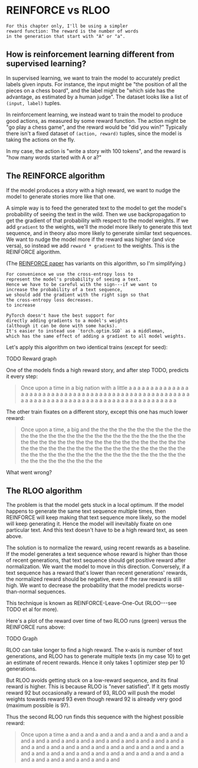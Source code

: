 # REINFORCE vs RLOO

```admonish
For this chapter only, I'll be using a simpler
reward function: The reward is the number of words
in the generation that start with "A" or "a".
```

## How is reinforcement learning different from supervised learning?

In supervised learning, we want to train the model 
to accurately predict labels given inputs.
For instance, the input might be "the position of all the pieces
on a chess board", and the label might be 
"which side has the advantage, as estimated by a human judge".
The dataset looks like a list of `(input, label)` tuples.

In reinforcement learning, we instead want to train the
model to produce good actions, as measured by some reward
function. The action might be "go play a chess game",
and the reward would be "did you win?"
Typically there isn't a fixed dataset of `(action, reward)` tuples, 
since the model is taking the actions on the fly.

In my case, the action is "write a story with 100 tokens", and the
reward is "how many words started with A or a?"

## The REINFORCE algorithm
If the model produces a story with a high reward, we want
to nudge the model to generate stories more like that one.


A simple way is to feed the generated text to the model
to get the model's probability of seeing the text in the wild.
Then we use backpropagation to get the gradient of that
probability with respect to the model weights.
If we add `gradient` to the weights, we'll
the model more likely to generate this text sequence,
and in theory also more likely to generate similar text sequences.
We want to nudge the model more if the reward was higher (and vice versa),
so instead we add `reward * gradient` to the weights.
This is the REINFORCE algorithm.

(The [REINFORCE paper](https://link.springer.com/article/10.1007/BF00992696) 
has variants on this algorithm, so I'm simplifying.)

```admonish
For convenience we use the cross-entropy loss to 
represent the model's probability of seeing a text. 
Hence we have to be careful with the sign---if we want to 
increase the probability of a text sequence, 
we should add the gradient with the right sign so that 
the cross-entropy loss decreases.
to increase

```

```admonish
PyTorch doesn't have the best support for 
directly adding gradients to a model's weights 
(although it can be done with some hacks).
It's easier to instead use `torch.optim.SGD` as a middleman,
which has the same effect of adding a gradient to all model weights. 
```


Let's apply this algorithm on two identical trains (except for seed):

TODO Reward graph


<!-- 
prehistoric-lurking-tanuki-of-holiness
voracious-glaring-loon-of-joviality
-->


One of the models finds a high reward story, and 
after step TODO, predicts it every step:


> Once upon a time in a big nation with a little a a a a a a a a a a a a a a a a a a a a a a a a a a a a a a a a a a a a a a a a a a a a a a a a a a a a a a a a a a a a a a a a a a a a a a a a a a a a a a a a a a a a a a a a a





The other train fixates on a different story, except
this one has much lower reward:

> Once upon a time, a big and the the the the the the the the the the the the the the the the the the the the the the the the the the the the the the the the the the the the the the the the the the the the the the the the the the the the the the the the the the the the the the the the the the the the the the the the the the the the the the the the the the the the the the the the the the the the

What went wrong?

## The RLOO algorithm

The problem is that the model gets stuck in a local optimum.
If the model happens to generate the same text sequence multiple times,
then REINFORCE will keep making that text sequence more likely, so the model
will keep generating it. Hence the model will inevitably fixate on one particular
text. And this text doesn't have to be a high reward text, as seen above.


The solution is to normalize the reward, using recent rewards as a baseline. 
If the model generates a text sequence whose reward is higher than 
those of recent generations, that text sequence should get positive reward after
normalization. We want the model to move in this direction. Conversely, if a 
text sequence has a reward that's lower than recent generations' rewards, 
the normalized reward should be negative, even if the raw reward is still high.
We want to decrease the probability that the model predicts worse-than-normal
sequences.

This technique is known as REINFORCE-Leave-One-Out (RLOO---see TODO et al for more).

Here's a plot of the reward over time 
of two RLOO runs (green) versus the REINFORCE runs above:

TODO Graph


RLOO can take longer to find a high reward.
The x-axis is number of text generations, and RLOO has to generate multiple texts
(in my case 10) to get an estimate of recent rewards. 
Hence it only takes 1 optimizer
step per 10 generations.

But RLOO avoids getting stuck on a low-reward sequence, and its final reward is higher.
This is because RLOO is "never satisfied". If it gets mostly reward 92 but occasionally a reward of 93, RLOO will push the model weights towards reward 93 even though reward 92 is already very good (maximum possible is 97).

<!-- 
slim-misty-mastodon-of-trust
lumpy-mahogany-leopard-of-warranty
-->


Thus the second RLOO run finds this sequence with the highest possible reward:

> Once upon a time a and a and a and a and a and a and a and a and a and a and a and a and a and a and a and a and a and a and a and a and a and a and a and a and a and a and a and a and a and a and a and a and a and a and a and a and a and a and a and a and a and a and a and a and a and a and a and a and
